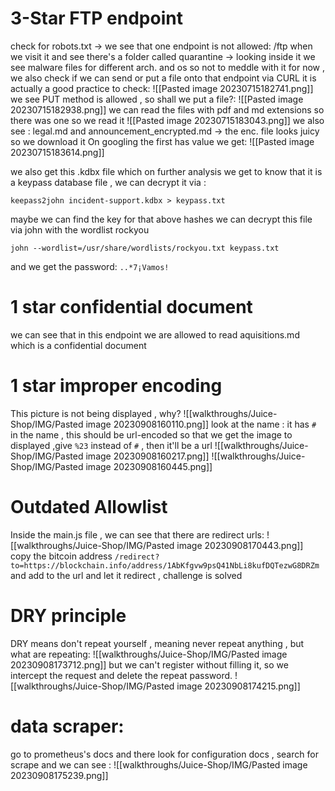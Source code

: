# 3-Star FTP endpoint
check for robots.txt -> we see that one endpoint is not allowed: /ftp
when we visit it and see there's a folder called quarantine -> looking inside it we see malware files for different arch. and os
so not to meddle with it for now , we also check if we can send or put a file onto that endpoint via CURL it is actually a good practice to check:
![[Pasted image 20230715182741.png]]
we see PUT method is allowed , so shall we put a file?:
![[Pasted image 20230715182938.png]]
we can read the files with pdf and md extensions so there was one so we read it
![[Pasted image 20230715183043.png]]
we also see : legal.md and announcement_encrypted.md -> the enc. file looks juicy so we download it
On googling the first has value we get:
![[Pasted image 20230715183614.png]]

we also get this .kdbx file which on further analysis we get to know that it is a keypass database file , we can decrypt it via :
```
keepass2john incident-support.kdbx > keypass.txt
```
maybe we can find the key for that above hashes
we can decrypt this file via john with the wordlist rockyou
```
john --wordlist=/usr/share/wordlists/rockyou.txt keypass.txt
```
and we get the password: `..*7¡Vamos!`

# 1 star confidential document
we can see that in this endpoint we are allowed to read aquisitions.md which is a confidential document

# 1 star improper encoding
This picture is not being displayed , why?
![[walkthroughs/Juice-Shop/IMG/Pasted image 20230908160110.png]]
look at the name : it has `#` in the name , this should be url-encoded so that we get the image to displayed ,give `%23` instead of `#` , then it'll be a url
![[walkthroughs/Juice-Shop/IMG/Pasted image 20230908160217.png]]
![[walkthroughs/Juice-Shop/IMG/Pasted image 20230908160445.png]]


# Outdated Allowlist
Inside the main.js file , we can see that there are redirect urls:
![[walkthroughs/Juice-Shop/IMG/Pasted image 20230908170443.png]]
copy the bitcoin address `/redirect?to=https://blockchain.info/address/1AbKfgvw9psQ41NbLi8kufDQTezwG8DRZm`
and add to  the url and let it redirect , challenge is solved

# DRY principle
DRY means don't repeat yourself , meaning never repeat anything , but what are repeating:
![[walkthroughs/Juice-Shop/IMG/Pasted image 20230908173712.png]]
but we can't register without filling it, so we intercept the request and delete the repeat password.
![[walkthroughs/Juice-Shop/IMG/Pasted image 20230908174215.png]]
# data scraper:
go to prometheus's docs and there look for configuration docs , search for scrape and  we can see :
![[walkthroughs/Juice-Shop/IMG/Pasted image 20230908175239.png]]
